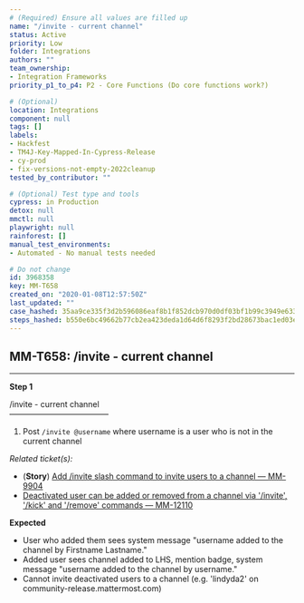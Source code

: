 ```yaml
---
# (Required) Ensure all values are filled up
name: "/invite - current channel"
status: Active
priority: Low
folder: Integrations
authors: ""
team_ownership: 
- Integration Frameworks
priority_p1_to_p4: P2 - Core Functions (Do core functions work?)

# (Optional)
location: Integrations
component: null
tags: []
labels: 
- Hackfest
- TM4J-Key-Mapped-In-Cypress-Release
- cy-prod
- fix-versions-not-empty-2022cleanup
tested_by_contributor: ""

# (Optional) Test type and tools
cypress: in Production
detox: null
mmctl: null
playwright: null
rainforest: []
manual_test_environments:
- Automated - No manual tests needed

# Do not change
id: 3968358
key: MM-T658
created_on: "2020-01-08T12:57:50Z"
last_updated: ""
case_hashed: 35aa9ce335f3d2b596086eaf8b1f852dcb970d0df03bf1b99c3949e63367c96093d1738f430e53c9aed5c8c6de2e6c14
steps_hashed: b550e6bc49662b77cb2ea423deda1d64d6f8293f2bd28673bac1ed03e34a6143436dfaff1c754f36ea1cdffb9b28d091
---
```


<!-- (Auto-generated) Based on frontmatter's "key" and "name" -->

## MM-T658: /invite - current channel

---

**Step 1**

/invite - current channel\
–––––––––––––––––––––––––

1. Post `/invite @username` where username is a user who is not in the current channel

_Related ticket(s):_

- (**Story**) [Add /invite slash command to invite users to a channel — MM-9904](https://mattermost.atlassian.net/browse/MM-9904)
- [Deactivated user can be added or removed from a channel via '/invite', '/kick' and '/remove' commands — MM-12110](https://mattermost.atlassian.net/browse/MM-12110)

**Expected**

- User who added them sees system message "username added to the channel by Firstname Lastname."
- Added user sees channel added to LHS, mention badge, system message "username added to the channel by username."
- Cannot invite deactivated users to a channel (e.g. 'lindyda2' on community-release.mattermost.com)
